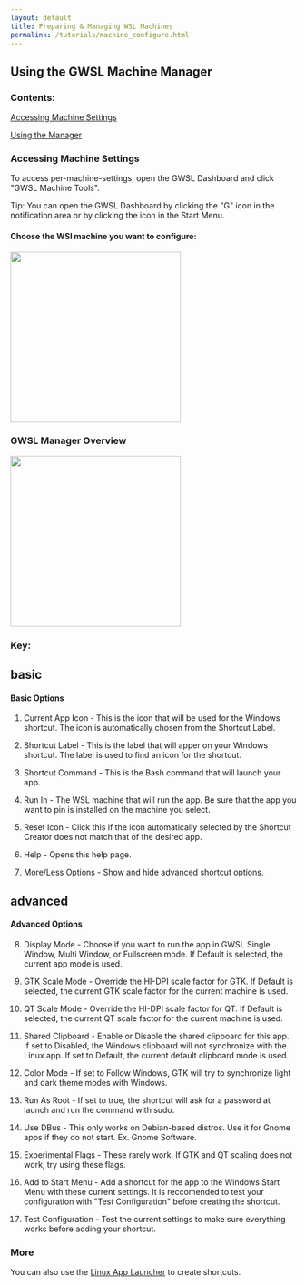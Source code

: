 ```yaml
---
layout: default
title: Preparing & Managing WSL Machines
permalink: /tutorials/machine_configure.html
---
```

## Using the GWSL Machine Manager

### Contents:

[Accessing Machine Settings](#accessing-machine-settings)

[Using the Manager](#gwsl-manager-overview)


### Accessing Machine Settings ### 

To access per-machine-settings, open the GWSL Dashboard and click "GWSL Machine Tools".

Tip: You can open the GWSL Dashboard by clicking the "G" icon in the notification area or by clicking the icon in the Start Menu.

#### Choose the WSl machine you want to configure:

<img src="https://opticos.github.io/gwsl/tutorials/chooser.png" width="300">

### GWSL Manager Overview ###

<img src="https://opticos.github.io/gwsl/tutorials/configure.png" width="300">


### Key:

## basic ##

#### Basic Options

1) Current App Icon - This is the icon that will be used for the Windows shortcut. The icon is automatically chosen from the Shortcut Label. 

2) Shortcut Label - This is the label that will apper on your Windows shortcut. The label is used to find an icon for the shortcut.

3) Shortcut Command - This is the Bash command that will launch your app.

4) Run In - The WSL machine that will run the app. Be sure that the app you want to pin is installed on the machine you select. 

5) Reset Icon - Click this if the icon automatically selected by the Shortcut Creator does not match that of the desired app. 

6) Help - Opens this help page.

7) More/Less Options - Show and hide advanced shortcut options.


## advanced ##

#### Advanced Options

8) Display Mode - Choose if you want to run the app in GWSL Single Window, Multi Window, or Fullscreen mode. If Default is selected, the current app mode is used.

9) GTK Scale Mode - Override the HI-DPI scale factor for GTK. If Default is selected, the current GTK scale factor for the current machine is used. 

10) QT Scale Mode - Override the HI-DPI scale factor for QT. If Default is selected, the current QT scale factor for the current machine is used.

11) Shared Clipboard - Enable or Disable the shared clipboard for this app. If set to Disabled, the Windows clipboard will not synchronize with the Linux app. If set to Default, the current default clipboard mode is used.

12) Color Mode - If set to Follow Windows, GTK will try to synchronize light and dark theme modes with Windows.

13) Run As Root - If set to true, the shortcut will ask for a password at launch and run the command with sudo.

14) Use DBus - This only works on Debian-based distros. Use it for Gnome apps if they do not start. Ex. Gnome Software.

15) Experimental Flags - These rarely work. If GTK and QT scaling does not work, try using these flags.

16) Add to Start Menu - Add a shortcut for the app to the Windows Start Menu with these current settings. It is reccomended to test your configuration with "Test Configuration" before creating the shortcut.

17)  Test Configuration - Test the current settings to make sure everything works before adding your shortcut.

### More

You can also use the [Linux App Launcher](https://opticos.github.io/gwsl/tutorials/launcher.html) to create shortcuts.
